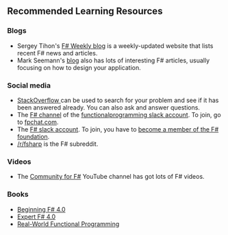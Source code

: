 ## Recommended Learning Resources

### Blogs
* Sergey Tihon's [F# Weekly blog](https://sergeytihon.wordpress.com/) is a weekly-updated website that lists recent F# news and articles.
* Mark Seemann's [blog](http://blog.ploeh.dk/) also has lots of interesting F# articles, usually focusing on how to design your application.

### Social media
* [StackOverflow ](http://stackoverflow.com/questions/tagged/f%23) can be used to search for your problem and see if it has been answered already. You can also ask and answer questions.
* The [F# channel](https://functionalprogramming.slack.com/messages/fsharp/) of the [functionalprogramming slack account](https://functionalprogramming.slack.com/). To join, go to [fpchat.com](http://fpchat.com/).
* The [F# slack account](https://fsharp.slack.com). To join, you have to [become a member of the F# foundation](http://fsharp.org/guides/slack/).
* [/r/fsharp](https://www.reddit.com/r/fsharp) is the F# subreddit.

### Videos
* The [Community for F#](https://www.youtube.com/channel/UCCQPh0mSMaVpRcKUeWPotSA/feed) YouTube channel has got lots of F# videos.

### Books
* [Beginning F# 4.0](https://books.google.nl/books?id=puQgDAAAQBAJ&redir_esc=y)
* [Expert F# 4.0](https://books.google.nl/books?id=L_0PogEACAAJ&dq=isbn:1484207424&hl=en&sa=X&ved=0ahUKEwjs__-hi43RAhWIMFAKHUJPASwQ6AEIHDAA)
* [Real-World Functional Programming](https://books.google.nl/books?id=KfooAQAAMAAJ&q=isbn:1933988924&dq=isbn:1933988924&hl=en&sa=X&ved=0ahUKEwj-4eCii43RAhWdYFAKHdmnAEIQ6AEIHDAA)
